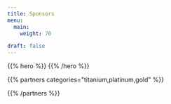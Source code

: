```yaml
---
title: Sponsors
menu:
  main:
    weight: 70

draft: false
---
```

{{% hero %}}
{{% /hero %}}

{{% partners categories="titanium,platinum,gold" %}}

{{% /partners %}}
